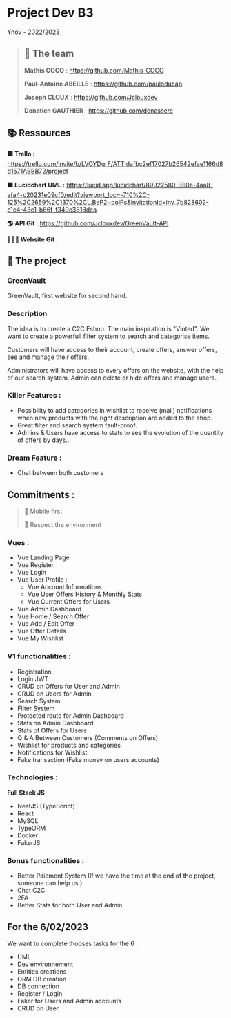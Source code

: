 # Project Dev B3

Ynov - 2022/2023

> ## 👬 The team
>
> **Mathis COCO** : https://github.com/Mathis-COCO
>
> **Paul-Antoine ABEILLE** : https://github.com/pauloducap
>
> **Joseph CLOUX** : https://github.com/Jclouxdev
>
> **Donatien GAUTHIER** : https://github.com/donassere

## 📚 Ressources

**🟦 Trello :**
https://trello.com/invite/b/LVOYDgrF/ATTIdafbc2ef17027b26542efae1166d8d1571ABBB72/project

**🟧 Lucidchart UML :**
https://lucid.app/lucidchart/89922580-390e-4aa8-afa4-c20231e09cf0/edit?viewport_loc=-710%2C-125%2C2659%2C1370%2CL.BeP2~polPs&invitationId=inv_7b828602-c1c4-43e1-b66f-f349e3818dca

**🌎 API Git :**
https://github.com/Jclouxdev/GreenVault-API

**👨🏿‍💻 Website Git :**

## 🌱 The project

### GreenVault

GreenVault, first website for second hand.

### Description

The idea is to create a C2C Eshop.
The main inspiration is "Vinted". We want to create a powerfull filter system to search and categorise items.

Customers will have access to their account, create offers, answer offers, see and manage their offers.

Administrators will have access to every offers on the website, with the help of our search system.
Admin can delete or hide offers and manage users.

### Killer Features :

- Possibility to add categories in wishlist to receive (mail) notifications when new products with the right description are added to the shop.
- Great filter and search system fault-proof.
- Admins & Users have access to stats to see the evolution of the quantity of offers by days...

### Dream Feature :

- Chat between both customers

## Commitments :

> 📱 Mobile first
>
> 🌲 Respect the environment

### Vues :

- Vue Landing Page
- Vue Register
- Vue Login
- Vue User Profile :
  - Vue Account Informations
  - Vue User Offers History & Monthly Stats
  - Vue Current Offers for Users
- Vue Admin Dashboard
- Vue Home / Search Offer
- Vue Add / Edit Offer
- Vue Offer Details
- Vue My Wishlist

### V1 functionalities :

- Registration
- Login JWT
- CRUD on Offers for User and Admin
- CRUD on Users for Admin
- Search System
- Filter System
- Protected route for Admin Dashboard
- Stats on Admin Dashboard
- Stats of Offers for Users
- Q & A Between Customers (Comments on Offers)
- Wishlist for products and categories
- Notifications for Wishlist
- Fake transaction (Fake money on users accounts)

### Technologies :

**Full Stack JS**

- NestJS (TypeScript)
- React
- MySQL
- TypeORM
- Docker
- FakerJS

### Bonus functionalities :

- Better Paiement System (If we have the time at the end of the project, someone can help us.)
- Chat C2C
- 2FA
- Better Stats for both User and Admin

## For the 6/02/2023

We want to complete thooses tasks for the 6 :

- UML
- Dev environnement
- Entities creations
- ORM DB creation
- DB connection
- Register / Login
- Faker for Users and Admin accounts
- CRUD on User

